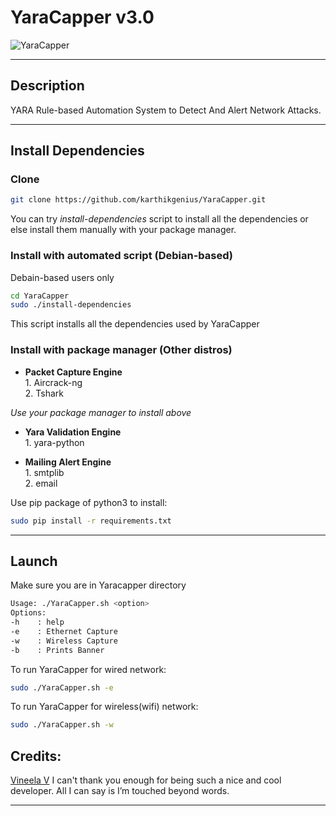 # YaraCapper v3.0

![YaraCapper](https://i.imgur.com/y4x7dtw.png)

***
## Description
YARA Rule-based Automation System to Detect And Alert Network Attacks.

 ---
 ## Install Dependencies
 ### Clone  

```bash
git clone https://github.com/karthikgenius/YaraCapper.git
```

You can try *install-dependencies* script to install all the dependencies or else install them manually with your package manager.
### Install with automated script (Debian-based)
Debain-based users only
```bash
cd YaraCapper
sudo ./install-dependencies
```
This script installs all the dependencies used by YaraCapper  
### Install with package manager (Other distros)
 - **Packet Capture Engine**  
    	1. Aircrack-ng  
    	2. Tshark    

*Use your package manager to install above*

- **Yara Validation Engine**  
		1. yara-python  

- **Mailing Alert Engine**  
		1. smtplib  
		2. email  

Use pip package of python3 to install:  
```bash
sudo pip install -r requirements.txt
```
***
## Launch  
Make sure you are in Yaracapper directory
 ```bash
Usage: ./YaraCapper.sh <option>
Options:
-h    : help
-e    : Ethernet Capture
-w    : Wireless Capture
-b    : Prints Banner
```
To run YaraCapper  for wired network:  
```bash
sudo ./YaraCapper.sh -e
```
To run YaraCapper  for wireless(wifi) network:  
```bash
sudo ./YaraCapper.sh -w
```
## Credits:
[Vineela V](https://github.com/VineelaVinni1999)
I can't thank you enough for being such a nice and cool developer. All I can say is I’m touched beyond words.  
***
